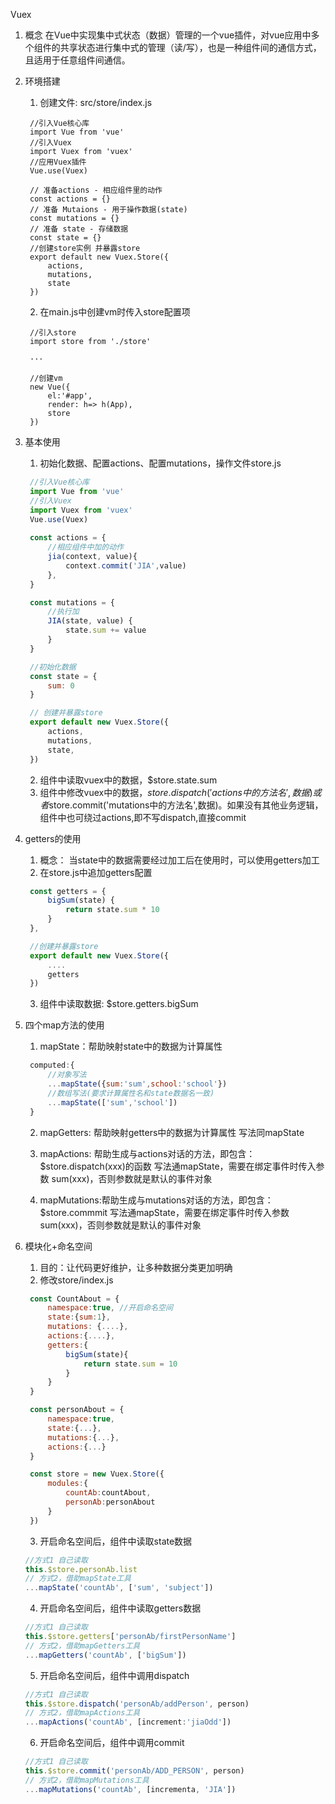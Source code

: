 Vuex

1. 概念
   在Vue中实现集中式状态（数据）管理的一个vue插件，对vue应用中多个组件的共享状态进行集中式的管理（读/写），也是一种组件间的通信方式，且适用于任意组件间通信。
2. 环境搭建
   1. 创建文件: src/store/index.js
   ```
    //引入Vue核心库
    import Vue from 'vue'
    //引入Vuex
    import Vuex from 'vuex'
    //应用Vuex插件
    Vue.use(Vuex)

    // 准备actions - 相应组件里的动作
    const actions = {}
    // 准备 Mutaions - 用于操作数据(state)
    const mutations = {}
    // 准备 state - 存储数据
    const state = {}
    //创建store实例 并暴露store
    export default new Vuex.Store({
        actions,
        mutations,
        state
    })
   ```
   2. 在main.js中创建vm时传入store配置项
   ```
    //引入store
    import store from './store'

    ···

    //创建vm
    new Vue({
        el:'#app',
        render: h=> h(App),
        store
    })

   ```

3. 基本使用
   1. 初始化数据、配置actions、配置mutations，操作文件store.js
   
   ```javascript
    //引入Vue核心库
    import Vue from 'vue'
    //引入Vuex
    import Vuex from 'vuex'
    Vue.use(Vuex)
    
    const actions = {
        //相应组件中加的动作
        jia(context, value){
            context.commit('JIA',value)
        },
    }

    const mutations = {
        //执行加
        JIA(state, value) {
            state.sum += value
        }
    }

    //初始化数据
    const state = {
        sum: 0
    }

    // 创建并暴露store
    export default new Vuex.Store({
        actions,
        mutations,
        state,
    })
   ```
   2. 组件中读取vuex中的数据，$store.state.sum
   3. 组件中修改vuex中的数据，$store.dispatch('actions中的方法名', 数据)或者$store.commit('mutations中的方法名',数据)。如果没有其他业务逻辑，组件中也可绕过actions,即不写dispatch,直接commit

4. getters的使用
    1. 概念： 当state中的数据需要经过加工后在使用时，可以使用getters加工
    2. 在store.js中追加getters配置
   
   ``` javascript
    const getters = {
        bigSum(state) {
            return state.sum * 10
        }
    },

    //创建并暴露store
    export default new Vuex.Store({
        ....
        getters
    })
   ```
   3. 组件中读取数据: $store.getters.bigSum
5. 四个map方法的使用
   1. mapState：帮助映射state中的数据为计算属性
   ```javascript
    computed:{
        //对象写法
        ...mapState({sum:'sum',school:'school'})
        //数组写法(要求计算属性名和state数据名一致)
        ...mapState(['sum','school'])
    }
   ```
   2. mapGetters: 帮助映射getters中的数据为计算属性
   写法同mapState

   3. mapActions: 帮助生成与actions对话的方法，即包含：$store.dispatch(xxx)的函数
   写法通mapState，需要在绑定事件时传入参数 sum(xxx)，否则参数就是默认的事件对象

   4. mapMutations:帮助生成与mutations对话的方法，即包含：$store.commmit
   写法通mapState，需要在绑定事件时传入参数 sum(xxx)，否则参数就是默认的事件对象

6. 模块化+命名空间
   1. 目的：让代码更好维护，让多种数据分类更加明确
   2. 修改store/index.js
   
   ```javascript
    const CountAbout = {
        namespace:true, //开启命名空间
        state:{sum:1},
        mutations: {....},
        actions:{....},
        getters:{
            bigSum(state){
                return state.sum = 10
            }
        }
    }

    const personAbout = {
        namespace:true, 
        state:{...},
        mutations:{...},
        actions:{...}
    }

    const store = new Vuex.Store({
        modules:{
            countAb:countAbout,
            personAb:personAbout
        }
    })

   ```
   3. 开启命名空间后，组件中读取state数据
    ```javascript
    //方式1 自己读取
    this.$store.personAb.list
    // 方式2，借助mapState工具
    ...mapState('countAb', ['sum', 'subject'])
    ```
   4. 开启命名空间后，组件中读取getters数据
   ```javascript
   //方式1 自己读取
   this.$store.getters['personAb/firstPersonName']
   // 方式2，借助mapGetters工具
   ...mapGetters('countAb', ['bigSum'])
   ```
   5. 开启命名空间后，组件中调用dispatch
   ```javascript
   //方式1 自己读取
   this.$store.dispatch('personAb/addPerson', person)
   // 方式2，借助mapActions工具
   ...mapActions('countAb', [increment:'jiaOdd'])
   ```
   6. 开启命名空间后，组件中调用commit
   ```javascript
   //方式1 自己读取
   this.$store.commit('personAb/ADD_PERSON', person)
   // 方式2，借助mapMutations工具
   ...mapMutations('countAb', [incrementa, 'JIA'])
   ```